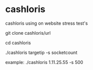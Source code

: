 # cashloris
cashloris using on website stress test's

git clone cashloris/url

cd cashloris

./cashloris targetip -s socketcount

example: ./cashloris 1.11.25.55 -s 500
